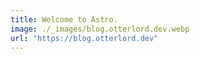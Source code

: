 ```yaml
---
title: Welcome to Astro.
image: ./_images/blog.otterlord.dev.webp
url: "https://blog.otterlord.dev"
---
```

